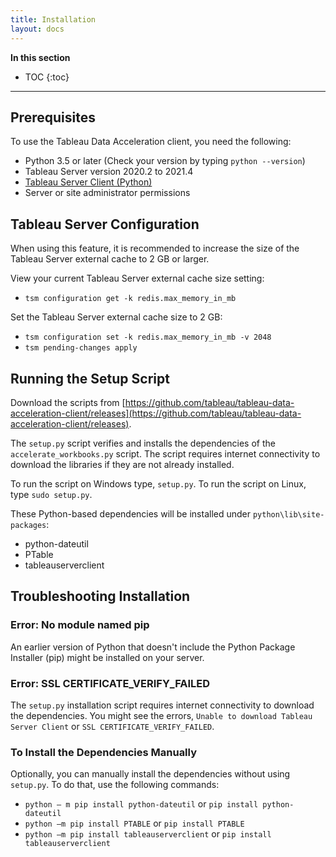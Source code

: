 ```yaml
---
title: Installation
layout: docs
---
```


**In this section**

* TOC
{:toc}

----

## Prerequisites

To use the Tableau Data Acceleration client, you need the following:

* Python 3.5 or later (Check your version by typing `python --version`)
* Tableau Server version 2020.2 to 2021.4
* [Tableau Server Client (Python)](https://tableau.github.io/server-client-python/)
* Server or site administrator permissions

## Tableau Server Configuration

When using this feature, it is recommended to increase the size of the Tableau Server external cache to 2 GB or larger.

View your current Tableau Server external cache size setting:

* `tsm configuration get -k redis.max_memory_in_mb`

Set the Tableau Server external cache size to 2 GB:

* `tsm configuration set -k redis.max_memory_in_mb -v 2048`
* `tsm pending-changes apply`

## Running the Setup Script

Download the scripts from [https://github.com/tableau/tableau-data-acceleration-client/releases](https://github.com/tableau/tableau-data-acceleration-client/releases).

The `setup.py` script verifies and installs the dependencies of the `accelerate_workbooks.py` script. The script requires internet connectivity to download the libraries if they are not already installed.

To run the script on Windows type, `setup.py`. To run the script on Linux, type `sudo setup.py`.

These Python-based dependencies will be installed under `python\lib\site-packages`:

* python-dateutil 
* PTable 
* tableauserverclient 

## Troubleshooting Installation

### Error: No module named pip

An earlier version of Python that doesn't include the Python Package Installer (pip) might be installed on your server.

### Error: SSL CERTIFICATE_VERIFY_FAILED

The `setup.py` installation script requires internet connectivity to download the dependencies. You might see the errors, `Unable to download Tableau Server Client` or `SSL CERTIFICATE_VERIFY_FAILED`.

### To Install the Dependencies Manually

Optionally, you can manually install the dependencies without using `setup.py`. To do that, use the following commands:

* `python – m pip install python-dateutil` or `pip install python-dateutil`
* `python –m pip install PTABLE` or `pip install PTABLE`
* `python –m pip install tableauserverclient` or `pip install tableauserverclient`
